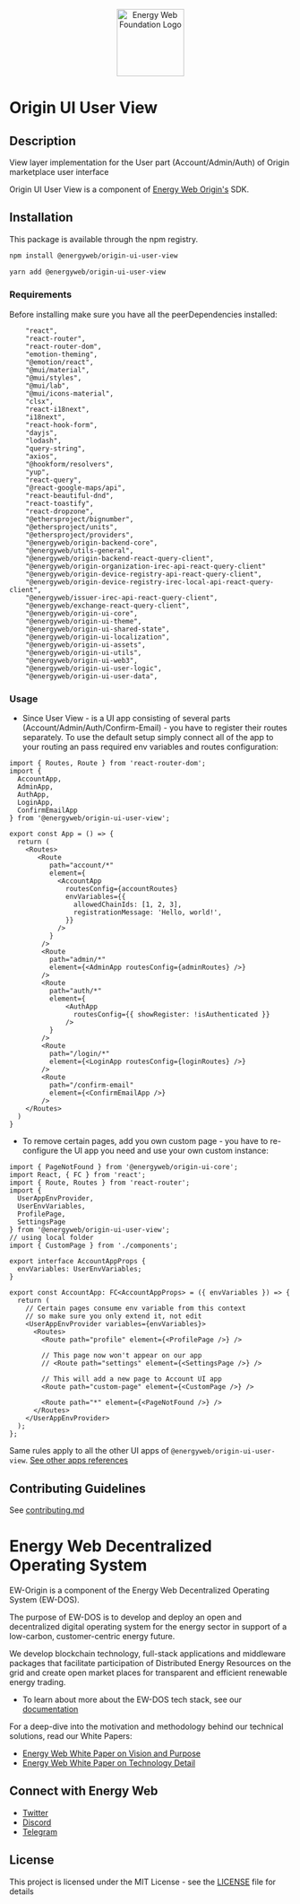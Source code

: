 <p align="center">
  <a href="https://www.energyweb.org" target="blank"><img src="../../../../../docs/images/EW.png" width="120" alt="Energy Web Foundation Logo" /></a>
</p>

# Origin UI User View

## Description

View layer implementation for the User part (Account/Admin/Auth) of Origin marketplace user interface

Origin UI User View is a component of [Energy Web Origin's](https://energy-web-foundation-origin.readthedocs-hosted.com/en/latest/) SDK.

## Installation

This package is available through the npm registry.

```sh
npm install @energyweb/origin-ui-user-view
```

```sh
yarn add @energyweb/origin-ui-user-view
```

### Requirements

Before installing make sure you have all the peerDependencies installed:

```
    "react",
    "react-router",
    "react-router-dom",
    "emotion-theming",
    "@emotion/react",
    "@mui/material",
    "@mui/styles",
    "@mui/lab",
    "@mui/icons-material",
    "clsx",
    "react-i18next",
    "i18next",
    "react-hook-form",
    "dayjs",
    "lodash",
    "query-string",
    "axios",
    "@hookform/resolvers",
    "yup",
    "react-query",
    "@react-google-maps/api",
    "react-beautiful-dnd",
    "react-toastify",
    "react-dropzone",
    "@ethersproject/bignumber",
    "@ethersproject/units",
    "@ethersproject/providers",
    "@energyweb/origin-backend-core",
    "@energyweb/utils-general",
    "@energyweb/origin-backend-react-query-client",
    "@energyweb/origin-organization-irec-api-react-query-client"
    "@energyweb/origin-device-registry-api-react-query-client",
    "@energyweb/origin-device-registry-irec-local-api-react-query-client",
    "@energyweb/issuer-irec-api-react-query-client",
    "@energyweb/exchange-react-query-client",
    "@energyweb/origin-ui-core",
    "@energyweb/origin-ui-theme",
    "@energyweb/origin-ui-shared-state",
    "@energyweb/origin-ui-localization",
    "@energyweb/origin-ui-assets",
    "@energyweb/origin-ui-utils",
    "@energyweb/origin-ui-web3",
    "@energyweb/origin-ui-user-logic",
    "@energyweb/origin-ui-user-data",
```

### Usage

- Since User View - is a UI app consisting of several parts (Account/Admin/Auth/Confirm-Email) - you have to register their routes separately.
  To use the default setup simply connect all of the app to your routing an pass required env variables and routes configuration:

```JSX
import { Routes, Route } from 'react-router-dom';
import {
  AccountApp,
  AdminApp,
  AuthApp,
  LoginApp,
  ConfirmEmailApp
} from '@energyweb/origin-ui-user-view';

export const App = () => {
  return (
    <Routes>
       <Route
          path="account/*"
          element={
            <AccountApp
              routesConfig={accountRoutes}
              envVariables={{
                allowedChainIds: [1, 2, 3],
                registrationMessage: 'Hello, world!',
              }}
            />
          }
        />
        <Route
          path="admin/*"
          element={<AdminApp routesConfig={adminRoutes} />}
        />
        <Route
          path="auth/*"
          element={
              <AuthApp
                routesConfig={{ showRegister: !isAuthenticated }}
              />
          }
        />
        <Route
          path="/login/*"
          element={<LoginApp routesConfig={loginRoutes} />}
        />
        <Route
          path="/confirm-email"
          element={<ConfirmEmailApp />}
        />
    </Routes>
  )
}
```

- To remove certain pages, add you own custom page - you have to re-configure the UI app you need and use your own custom instance:

```JSX
import { PageNotFound } from '@energyweb/origin-ui-core';
import React, { FC } from 'react';
import { Route, Routes } from 'react-router';
import {
  UserAppEnvProvider,
  UserEnvVariables,
  ProfilePage,
  SettingsPage
} from '@energyweb/origin-ui-user-view';
// using local folder
import { CustomPage } from './components';

export interface AccountAppProps {
  envVariables: UserEnvVariables;
}

export const AccountApp: FC<AccountAppProps> = ({ envVariables }) => {
  return (
    // Certain pages consume env variable from this context
    // so make sure you only extend it, not edit
    <UserAppEnvProvider variables={envVariables}>
      <Routes>
        <Route path="profile" element={<ProfilePage />} />

        // This page now won't appear on our app
        // <Route path="settings" element={<SettingsPage />} />

        // This will add a new page to Account UI app
        <Route path="custom-page" element={<CustomPage />} />

        <Route path="*" element={<PageNotFound />} />
      </Routes>
    </UserAppEnvProvider>
  );
};
```

Same rules apply to all the other UI apps of `@energyweb/origin-ui-user-view`. [See other apps references](https://github.com/energywebfoundation/origin/tree/master/packages/ui/libs/user/view/src)

## Contributing Guidelines

See [contributing.md](../../../../../contributing.md)

# Energy Web Decentralized Operating System

EW-Origin is a component of the Energy Web Decentralized Operating System (EW-DOS).

The purpose of EW-DOS is to develop and deploy an open and decentralized digital operating system for the energy sector in support of a low-carbon, customer-centric energy future.

We develop blockchain technology, full-stack applications and middleware packages that facilitate participation of Distributed Energy Resources on the grid and create open market places for transparent and efficient renewable energy trading.

- To learn about more about the EW-DOS tech stack, see our [documentation](https://app.gitbook.com/@energy-web-foundation/s/energy-web/)

For a deep-dive into the motivation and methodology behind our technical solutions, read our White Papers:

- [Energy Web White Paper on Vision and Purpose](https://www.energyweb.org/reports/EWDOS-Vision-Purpose/)
- [Energy Web White Paper on Technology Detail](https://www.energyweb.org/wp-content/uploads/2020/06/EnergyWeb-EWDOS-PART2-TechnologyDetail-202006-vFinal.pdf)

## Connect with Energy Web

- [Twitter](https://twitter.com/energywebx)
- [Discord](https://discord.com/channels/706103009205288990/843970822254362664)
- [Telegram](https://t.me/energyweb)

## License

This project is licensed under the MIT License - see the [LICENSE](LICENSE) file for details
